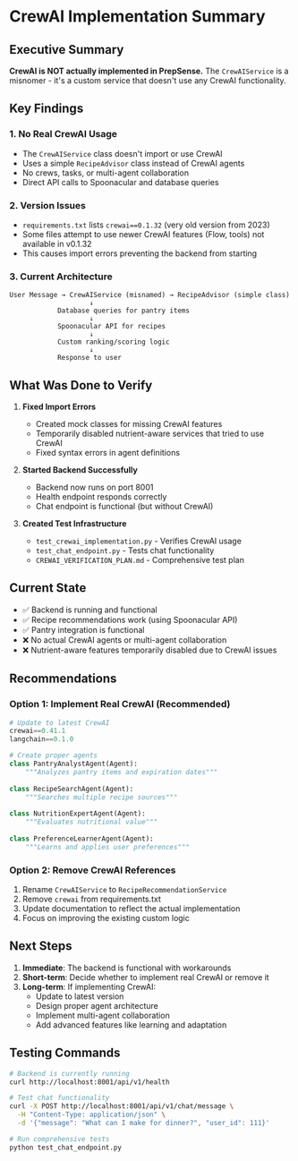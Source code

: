 # CrewAI Implementation Summary

## Executive Summary

**CrewAI is NOT actually implemented in PrepSense.** The `CrewAIService` is a misnomer - it's a custom service that doesn't use any CrewAI functionality.

## Key Findings

### 1. No Real CrewAI Usage
- The `CrewAIService` class doesn't import or use CrewAI
- Uses a simple `RecipeAdvisor` class instead of CrewAI agents
- No crews, tasks, or multi-agent collaboration
- Direct API calls to Spoonacular and database queries

### 2. Version Issues
- `requirements.txt` lists `crewai==0.1.32` (very old version from 2023)
- Some files attempt to use newer CrewAI features (Flow, tools) not available in v0.1.32
- This causes import errors preventing the backend from starting

### 3. Current Architecture
```
User Message → CrewAIService (misnamed) → RecipeAdvisor (simple class)
                    ↓
            Database queries for pantry items
                    ↓
            Spoonacular API for recipes
                    ↓
            Custom ranking/scoring logic
                    ↓
            Response to user
```

## What Was Done to Verify

1. **Fixed Import Errors**
   - Created mock classes for missing CrewAI features
   - Temporarily disabled nutrient-aware services that tried to use CrewAI
   - Fixed syntax errors in agent definitions

2. **Started Backend Successfully**
   - Backend now runs on port 8001
   - Health endpoint responds correctly
   - Chat endpoint is functional (but without CrewAI)

3. **Created Test Infrastructure**
   - `test_crewai_implementation.py` - Verifies CrewAI usage
   - `test_chat_endpoint.py` - Tests chat functionality
   - `CREWAI_VERIFICATION_PLAN.md` - Comprehensive test plan

## Current State

- ✅ Backend is running and functional
- ✅ Recipe recommendations work (using Spoonacular API)
- ✅ Pantry integration is functional
- ❌ No actual CrewAI agents or multi-agent collaboration
- ❌ Nutrient-aware features temporarily disabled due to CrewAI issues

## Recommendations

### Option 1: Implement Real CrewAI (Recommended)
```python
# Update to latest CrewAI
crewai==0.41.1
langchain==0.1.0

# Create proper agents
class PantryAnalystAgent(Agent):
    """Analyzes pantry items and expiration dates"""
    
class RecipeSearchAgent(Agent):
    """Searches multiple recipe sources"""
    
class NutritionExpertAgent(Agent):
    """Evaluates nutritional value"""
    
class PreferenceLearnerAgent(Agent):
    """Learns and applies user preferences"""
```

### Option 2: Remove CrewAI References
1. Rename `CrewAIService` to `RecipeRecommendationService`
2. Remove `crewai` from requirements.txt
3. Update documentation to reflect the actual implementation
4. Focus on improving the existing custom logic

## Next Steps

1. **Immediate**: The backend is functional with workarounds
2. **Short-term**: Decide whether to implement real CrewAI or remove it
3. **Long-term**: If implementing CrewAI:
   - Update to latest version
   - Design proper agent architecture
   - Implement multi-agent collaboration
   - Add advanced features like learning and adaptation

## Testing Commands

```bash
# Backend is currently running
curl http://localhost:8001/api/v1/health

# Test chat functionality
curl -X POST http://localhost:8001/api/v1/chat/message \
  -H "Content-Type: application/json" \
  -d '{"message": "What can I make for dinner?", "user_id": 111}'

# Run comprehensive tests
python test_chat_endpoint.py
```